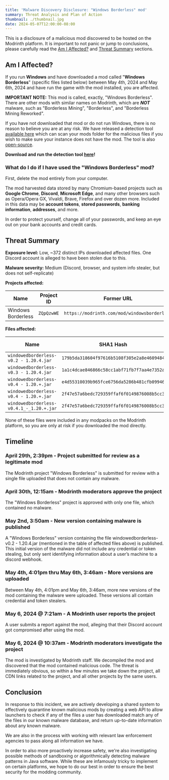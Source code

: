 ```yaml
---
title: 'Malware Discovery Disclosure: "Windows Borderless" mod'
summary: Threat Analysis and Plan of Action
thumbnail: ./thumbnail.jpg
date: 2024-05-07T12:00:00-08:00
---
```


This is a disclosure of a malicious mod discovered to be hosted on the Modrinth platform. It is important to not panic or jump to conclusions, please carefully read the [Am I Affected?](#am-i-affected) and [Threat Summary](#threat-summary) sections.

## Am I Affected?

If you run **Windows** and have downloaded a mod called "**Windows Borderless**" (specific files listed below) between May 4th, 2024 and May 6th, 2024 and have run the game with the mod installed, you are affected.

**IMPORTANT NOTE:** This mod is called, exactly, "Windows Borderless". There are other mods with similar names on Modrinth, which are **_NOT_** malware, such as "Borderless Mining", "Borderless", and "Borderless Mining Reworked".

If you have not downloaded that mod or do not run Windows, there is no reason to believe you are at any risk. We have released a detection tool [available here](https://github.com/modrinth/oracle/releases/download/v0.0.1/ModrinthMalwareScanner.exe) which can scan your mods folder for the malicious files if you wish to make sure your instance does not have the mod. The tool is also [open-source](https://github.com/modrinth/oracle).

**Download and run the detection tool [here](https://github.com/modrinth/oracle/releases/download/v0.0.1/ModrinthMalwareScanner.exe)!**

### What do I do if I have used the "Windows Borderless" mod?

First, delete the mod entirely from your computer.

The mod harvested data stored by many Chromium-based projects such as **Google Chrome**, **Discord**, **Microsoft Edge**, and many other browsers such as Opera/Opera GX, Vivaldi, Brave, Firefox and over dozen more. Included in this data may be **account tokens**, **stored passwords**, **banking information**, **addresses**, and more.

In order to protect yourself, change all of your passwords, and keep an eye out on your bank accounts and credit cards.

## Threat Summary

**Exposure level:** Low, ~372 distinct IPs downloaded affected files. One Discord account is alleged to have been stolen due to this.

**Malware severity:** Medium (Discord, browser, and system info stealer, but does not self-replicate)

**Projects affected:**

| Name               | Project ID | Former URL                                   |
| ------------------ | ---------- | -------------------------------------------- |
| Windows Borderless | `ZQpQzwWE` | `https://modrinth.com/mod/windowsborderless` |

**Files affected:**

| Name                                     | SHA1 Hash                                  | Version ID | Download count |
| ---------------------------------------- | ------------------------------------------ | ---------- | -------------- |
| `windowedborderless-v0.2 - 1.20.4.jar`   | `179b5da318604f97616b5108f305e2a8e4609484` | `NkTbhEmf` | 116            |
| `windowedborderless-v0.3 - 1.20.4.jar`   | `1a1c4dcae846866c58cc1abf71fb7f7aa4e7352a` | `v87dk8Q7` | 15             |
| `windowedborderless-v0.4 - 1.20.+.jar`   | `e4d55310039b965fce6756da5286b481cfb09946` | `pVfdgPhy` | 68             |
| `windowedborderless-v0.4 - 1.20.+.jar`   | `2f47e57a6bedc729359ffaf6f0149876008b5cc3` | `Wt4RjZ49` | 119            |
| `windowedborderless-v0.4.1_-_1.20.+.jar` | `2f47e57a6bedc729359ffaf6f0149876008b5cc3` | `oIlYelrb` | 1              |

None of these files were included in any modpacks on the Modrinth platform, so you are only at risk if you downloaded the mod directly.

## Timeline

### April 29th, 2:39pm - Project submitted for review as a legitimate mod

The Modrinth project "Windows Borderless" is submitted for review with a single file uploaded that does not contain any malware.

### April 30th, 12:15am - Modrinth moderators approve the project

The "Windows Borderless" project is approved with only one file, which contained no malware.

### May 2nd, 3:50am - New version containing malware is published

A "Windows Borderless" version containing the file windowedborderless-v0.2 - 1.20.4.jar (mentioned in the table of affected files above) is published. This initial version of the malware did not include any credential or token stealing, but only sent identifying information about a user’s machine to a discord webhook.

### May 4th, 4:01pm thru May 6th, 3:46am - More versions are uploaded

Between May 4th, 4:01pm and May 6th, 3:46am, more new versions of the mod containing the malware were uploaded. These versions all contain credential and token stealers.

### May 6, 2024 @ 7:21am - A Modrinth user reports the project

A user submits a report against the mod, alleging that their Discord account got compromised after using the mod.

### May 6, 2024 @ 10:37am - Modrinth moderators investigate the project

The mod is investigated by Modrinth staff. We decompiled the mod and discovered that the mod contained malicious code. The threat is immediately obvious, so within a few minutes we take down the project, all CDN links related to the project, and all other projects by the same users.

## Conclusion

In response to this incident, we are actively developing a shared system to effectively quarantine known malicious mods by creating a web API to allow launchers to check if any of the files a user has downloaded match any of the files in our known malware database, and return up-to-date information about any known malware.

We are also in the process with working with relevant law enforcement agencies to pass along all information we have.

In order to also more proactively increase safety, we're also investigating possible methods of sandboxing or algorithmically detecting malware patterns in Java software. While these are infamously tricky to implement on certain platforms, we hope to do our best in order to ensure the best security for the modding community.
